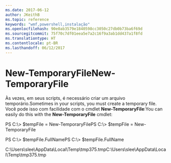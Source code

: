 ```yaml
---
ms.date: 2017-06-12
author: JKeithB
ms.topic: reference
keywords: "wmf,powershell,instalação"
ms.openlocfilehash: 90e0ab3579e1840598cc3050c27db0b73ba6f69d
ms.sourcegitcommit: 75f70c7df01eea5e7a2c16f9a3ab1dd437a1f8fd
ms.translationtype: HT
ms.contentlocale: pt-BR
ms.lasthandoff: 06/12/2017
---
```

# <a name="new-temporaryfile"></a><span data-ttu-id="61972-102">New-TemporaryFile</span><span class="sxs-lookup"><span data-stu-id="61972-102">New-TemporaryFile</span></span>
<span data-ttu-id="61972-103">Às vezes, em seus scripts, é necessário criar um arquivo temporário.</span><span class="sxs-lookup"><span data-stu-id="61972-103">Sometimes in your scripts, you must create a temporary file.</span></span> <span data-ttu-id="61972-104">Você pode isso com facilidade com o cmdlet **New-TemporaryFile**:</span><span class="sxs-lookup"><span data-stu-id="61972-104">You can easily do this with the **New-TemporaryFile** cmdlet:</span></span>

<span data-ttu-id="61972-105">PS C:\\&gt; $tempFile = New-TemporaryFile</span><span class="sxs-lookup"><span data-stu-id="61972-105">PS C:\\&gt; $tempFile = New-TemporaryFile</span></span>

<span data-ttu-id="61972-106">PS C:\\&gt; $tempFile.FullName</span><span class="sxs-lookup"><span data-stu-id="61972-106">PS C:\\&gt; $tempFile.FullName</span></span>

<span data-ttu-id="61972-107">C:\\Users\\slee\\AppData\\Local\\Temp\\tmp375.tmp</span><span class="sxs-lookup"><span data-stu-id="61972-107">C:\\Users\\slee\\AppData\\Local\\Temp\\tmp375.tmp</span></span>

